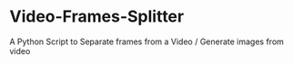 # Video-Frames-Splitter
A Python Script to Separate frames from a Video / Generate images from video
